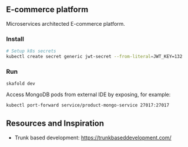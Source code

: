 ## E-commerce platform

Microservices architected E-commerce platform.


### Install

```bash
# Setup k8s secrets
kubectl create secret generic jwt-secret --from-literal=JWT_KEY=132
```


### Run

```
skafold dev
```

Access MongoDB pods from external IDE by exposing, for example:
```bash
kubectl port-forward service/product-mongo-service 27017:27017
```


## Resources and Inspiration

- Trunk based development: https://trunkbaseddevelopment.com/